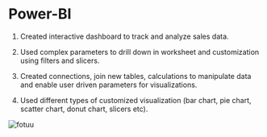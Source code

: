 # Power-BI
1. Created interactive dashboard to track and analyze sales data.


2. Used complex parameters to drill down in worksheet and customization using filters and slicers.


3. Created connections, join new tables, calculations to manipulate data and enable user driven parameters for visualizations.


4. Used different types of customized visualization (bar chart, pie chart, scatter chart, donut chart, slicers etc).
   
![fotuu](https://github.com/samsi14/Power-BI/assets/99131424/afe6fc29-24e8-4a5e-9c1f-f272c7a2c913)
